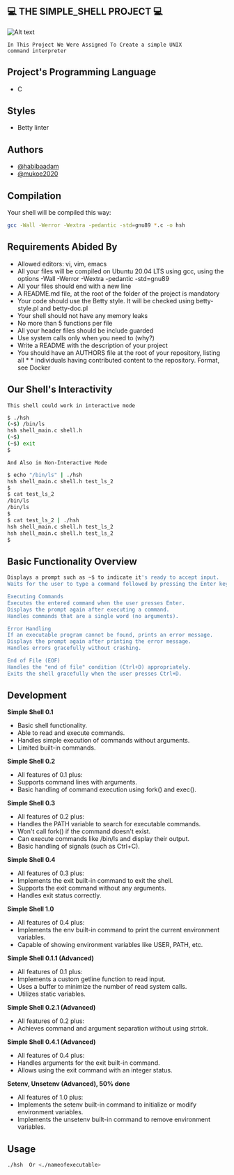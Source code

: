 ##  💻 THE SIMPLE_SHELL PROJECT 💻

![Alt text](https://s3.amazonaws.com/intranet-projects-files/holbertonschool-low_level_programming/235/shell.jpeg)

<code>In This Project We Were Assigned To Create a simple UNIX command interpreter</code>

## Project's Programming Language
* C 

## Styles
* Betty linter

## Authors

- [@habibaadam](https://www.github.com/habibaadam)
- [@mukoe2020](https://www.github.com/mukoe2020)

## Compilation

Your shell will be compiled this way:
```bash
gcc -Wall -Werror -Wextra -pedantic -std=gnu89 *.c -o hsh
```

## Requirements Abided By

* Allowed editors: vi, vim, emacs
* All your files will be compiled on Ubuntu 20.04 LTS using gcc, using the      options -Wall -Werror -Wextra -pedantic -std=gnu89
* All your files should end with a new line
* A README.md file, at the root of the folder of the project is mandatory
* Your code should use the Betty style. It will be checked using betty-style.pl and betty-doc.pl
* Your shell should not have any memory leaks
* No more than 5 functions per file
* All your header files should be include guarded
* Use system calls only when you need to (why?)
* Write a README with the description of your project
* You should have an AUTHORS file at the root of your repository, listing all * * individuals having contributed content to the repository. Format, see Docker

## Our Shell's Interactivity

<code>This shell could work in interactive mode</code>

```bash 
$ ./hsh
(~$) /bin/ls
hsh shell_main.c shell.h
(~$)
(~$) exit
$ 
```
<code>And Also in Non-Interactive Mode</code>
  
```bash
$ echo "/bin/ls" | ./hsh
hsh shell_main.c shell.h test_ls_2
$
$ cat test_ls_2
/bin/ls
/bin/ls
$
$ cat test_ls_2 | ./hsh
hsh shell_main.c shell.h test_ls_2
hsh shell_main.c shell.h test_ls_2
$
```
## Basic Functionality Overview

```bash
Displays a prompt such as ~$ to indicate it's ready to accept input.
Waits for the user to type a command followed by pressing the Enter key (ending with a new line).

Executing Commands
Executes the entered command when the user presses Enter.
Displays the prompt again after executing a command.
Handles commands that are a single word (no arguments).

Error Handling
If an executable program cannot be found, prints an error message.
Displays the prompt again after printing the error message.
Handles errors gracefully without crashing.

End of File (EOF)
Handles the "end of file" condition (Ctrl+D) appropriately.
Exits the shell gracefully when the user presses Ctrl+D.
```

## Development

<b>Simple Shell 0.1</b>
* Basic shell functionality.
* Able to read and execute commands.
* Handles simple execution of commands without arguments.
* Limited built-in commands.

<b>Simple Shell 0.2</b>
* All features of 0.1 plus:
* Supports command lines with arguments.
* Basic handling of command execution using fork() and exec().

<b>Simple Shell 0.3</b>
* All features of 0.2 plus:
* Handles the PATH variable to search for executable commands.
* Won't call fork() if the command doesn't exist.
* Can execute commands like /bin/ls and display their output.
* Basic handling of signals (such as Ctrl+C).

<b>Simple Shell 0.4</b>
* All features of 0.3 plus:
* Implements the exit built-in command to exit the shell.
* Supports the exit command without any arguments.
* Handles exit status correctly.

<b>Simple Shell 1.0</b>
* All features of 0.4 plus:
* Implements the env built-in command to print the current environment variables.
* Capable of showing environment variables like USER, PATH, etc.

<b>Simple Shell 0.1.1 (Advanced)</b>
* All features of 0.1 plus:
* Implements a custom getline function to read input.
* Uses a buffer to minimize the number of read system calls.
* Utilizes static variables.

<b>Simple Shell 0.2.1 (Advanced)</b>
* All features of 0.2 plus:
* Achieves command and argument separation without using strtok.

<b>Simple Shell 0.4.1 (Advanced)</b>
* All features of 0.4 plus:
* Handles arguments for the exit built-in command.
* Allows using the exit command with an integer status.

<b>Setenv, Unsetenv (Advanced), 50% done</b>
* All features of 1.0 plus:
* Implements the setenv built-in command to initialize or modify environment variables.
* Implements the unsetenv built-in command to remove environment variables.

## Usage

```bash
./hsh  Or <./nameofexecutable>
```